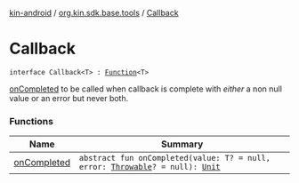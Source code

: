 [kin-android](../../index.md) / [org.kin.sdk.base.tools](../index.md) / [Callback](./index.md)

# Callback

`interface Callback<T> : `[`Function`](https://kotlinlang.org/api/latest/jvm/stdlib/kotlin/-function/index.html)`<T>`

[onCompleted](on-completed.md) to be called when callback is complete with
*either* a non null value or an error but never both.

### Functions

| Name | Summary |
|---|---|
| [onCompleted](on-completed.md) | `abstract fun onCompleted(value: T? = null, error: `[`Throwable`](https://kotlinlang.org/api/latest/jvm/stdlib/kotlin/-throwable/index.html)`? = null): `[`Unit`](https://kotlinlang.org/api/latest/jvm/stdlib/kotlin/-unit/index.html) |
